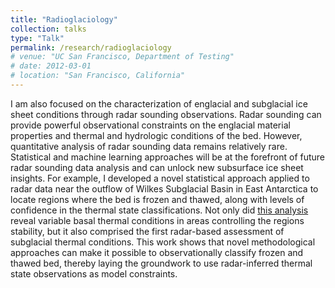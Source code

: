 ```yaml
---
title: "Radioglaciology"
collection: talks
type: "Talk"
permalink: /research/radioglaciology
# venue: "UC San Francisco, Department of Testing"
# date: 2012-03-01
# location: "San Francisco, California"
---
```


I am also focused on the characterization of englacial and subglacial ice sheet conditions through radar sounding observations. Radar sounding can provide powerful observational constraints on the englacial material properties and thermal and hydrologic conditions of the bed. However, quantitative analysis of radar sounding data remains relatively rare. Statistical and machine learning approaches will be at the forefront of future radar sounding data analysis and can unlock new subsurface ice sheet insights. For example, I developed a novel statistical approach applied to radar data near the outflow of Wilkes Subglacial Basin in East Antarctica to locate regions where the bed is frozen and thawed, along with levels of confidence in the thermal state classifications. Not only did [this analysis](/publications/#publication-2024-Dawson) reveal variable basal thermal conditions in areas controlling the regions stability, but it also comprised the first radar-based assessment of subglacial thermal conditions. This work shows that novel methodological approaches can make it possible to observationally classify frozen and thawed bed, thereby laying the groundwork to use radar-inferred thermal state observations as model constraints.
